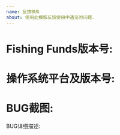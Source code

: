 ```yaml
---
name: 反馈BUG
about: 使用此模版反馈使用中遇见的问题.
---
```


# Fishing Funds版本号:  

# 操作系统平台及版本号:  

# BUG截图:  

BUG详细描述:  

